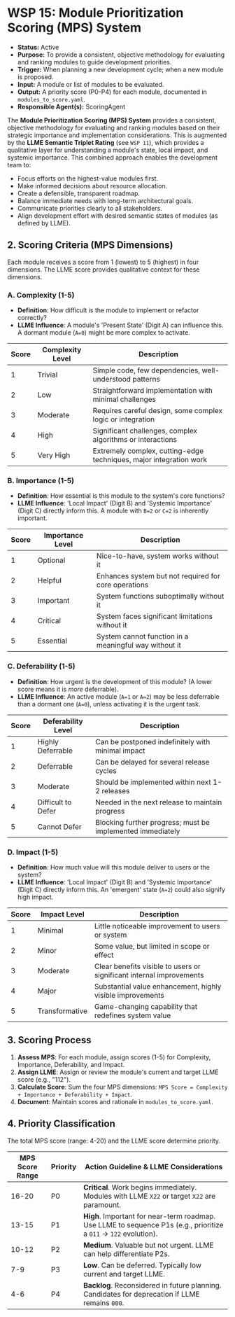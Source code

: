# WSP 15: Module Prioritization Scoring (MPS) System
- **Status:** Active
- **Purpose:** To provide a consistent, objective methodology for evaluating and ranking modules to guide development priorities.
- **Trigger:** When planning a new development cycle; when a new module is proposed.
- **Input:** A module or list of modules to be evaluated.
- **Output:** A priority score (P0-P4) for each module, documented in `modules_to_score.yaml`.
- **Responsible Agent(s):** ScoringAgent

The **Module Prioritization Scoring (MPS) System** provides a consistent, objective methodology for evaluating and ranking modules based on their strategic importance and implementation considerations. This is augmented by the **LLME Semantic Triplet Rating** (see `WSP 11`), which provides a qualitative layer for understanding a module's state, local impact, and systemic importance. This combined approach enables the development team to:

-   Focus efforts on the highest-value modules first.
-   Make informed decisions about resource allocation.
-   Create a defensible, transparent roadmap.
-   Balance immediate needs with long-term architectural goals.
-   Communicate priorities clearly to all stakeholders.
-   Align development effort with desired semantic states of modules (as defined by LLME).

## 2. Scoring Criteria (MPS Dimensions)

Each module receives a score from 1 (lowest) to 5 (highest) in four dimensions. The LLME score provides qualitative context for these dimensions.

### A. Complexity (1-5)

-   **Definition**: How difficult is the module to implement or refactor correctly?
-   **LLME Influence**: A module's 'Present State' (Digit A) can influence this. A dormant module (`A=0`) might be more complex to activate.

| Score | Complexity Level | Description                                                      |
| ----- | ---------------- | ---------------------------------------------------------------- |
| 1     | Trivial          | Simple code, few dependencies, well-understood patterns          |
| 2     | Low              | Straightforward implementation with minimal challenges           |
| 3     | Moderate         | Requires careful design, some complex logic or integration       |
| 4     | High             | Significant challenges, complex algorithms or interactions       |
| 5     | Very High        | Extremely complex, cutting-edge techniques, major integration work |

### B. Importance (1-5)

-   **Definition**: How essential is this module to the system's core functions?
-   **LLME Influence**: 'Local Impact' (Digit B) and 'Systemic Importance' (Digit C) directly inform this. A module with `B=2` or `C=2` is inherently important.

| Score | Importance Level | Description                                                      |
| ----- | ---------------- | ---------------------------------------------------------------- |
| 1     | Optional         | Nice-to-have, system works without it                            |
| 2     | Helpful          | Enhances system but not required for core operations             |
| 3     | Important        | System functions suboptimally without it                         |
| 4     | Critical         | System faces significant limitations without it                  |
| 5     | Essential        | System cannot function in a meaningful way without it            |

### C. Deferability (1-5)

-   **Definition**: How urgent is the development of this module? (A lower score means it is *more* deferrable).
-   **LLME Influence**: An active module (`A=1` or `A=2`) may be less deferrable than a dormant one (`A=0`), unless activating it is the urgent task.

| Score | Deferability Level   | Description                                                      |
| ----- | -------------------- | ---------------------------------------------------------------- |
| 1     | Highly Deferrable    | Can be postponed indefinitely with minimal impact                |
| 2     | Deferrable           | Can be delayed for several release cycles                        |
| 3     | Moderate             | Should be implemented within next 1-2 releases                   |
| 4     | Difficult to Defer   | Needed in the next release to maintain progress                  |
| 5     | Cannot Defer         | Blocking further progress; must be implemented immediately       |

### D. Impact (1-5)

-   **Definition**: How much value will this module deliver to users or the system?
-   **LLME Influence**: 'Local Impact' (Digit B) and 'Systemic Importance' (Digit C) directly inform this. An 'emergent' state (`A=2`) could also signify high impact.

| Score | Impact Level     | Description                                                      |
| ----- | ---------------- | ---------------------------------------------------------------- |
| 1     | Minimal          | Little noticeable improvement to users or system                 |
| 2     | Minor            | Some value, but limited in scope or effect                       |
| 3     | Moderate         | Clear benefits visible to users or significant internal improvements |
| 4     | Major            | Substantial value enhancement, highly visible improvements       |
| 5     | Transformative   | Game-changing capability that redefines system value             |

## 3. Scoring Process

1.  **Assess MPS**: For each module, assign scores (1-5) for Complexity, Importance, Deferability, and Impact.
2.  **Assign LLME**: Assign or review the module's current and target LLME score (e.g., "112").
3.  **Calculate Score**: Sum the four MPS dimensions: `MPS Score = Complexity + Importance + Deferability + Impact`.
4.  **Document**: Maintain scores and rationale in `modules_to_score.yaml`.

## 4. Priority Classification

The total MPS score (range: 4-20) and the LLME score determine priority.

| MPS Score Range | Priority | Action Guideline & LLME Considerations                                                                     |
| --------------- | -------- | ---------------------------------------------------------------------------------------------------------- |
| 16-20           | P0       | **Critical**. Work begins immediately. Modules with LLME `X22` or target `X22` are paramount.                |
| 13-15           | P1       | **High**. Important for near-term roadmap. Use LLME to sequence P1s (e.g., prioritize a `011` -> `122` evolution). |
| 10-12           | P2       | **Medium**. Valuable but not urgent. LLME can help differentiate P2s.                                      |
| 7-9             | P3       | **Low**. Can be deferred. Typically low current and target LLME.                                           |
| 4-6             | P4       | **Backlog**. Reconsidered in future planning. Candidates for deprecation if LLME remains `000`.            | 